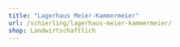```yaml
---
title: "Lagerhaus Meier-Kammermeier"
url: /schierling/lagerhaus-meier-kammermeier/
shop: Landwirtschaftlich
---
```

